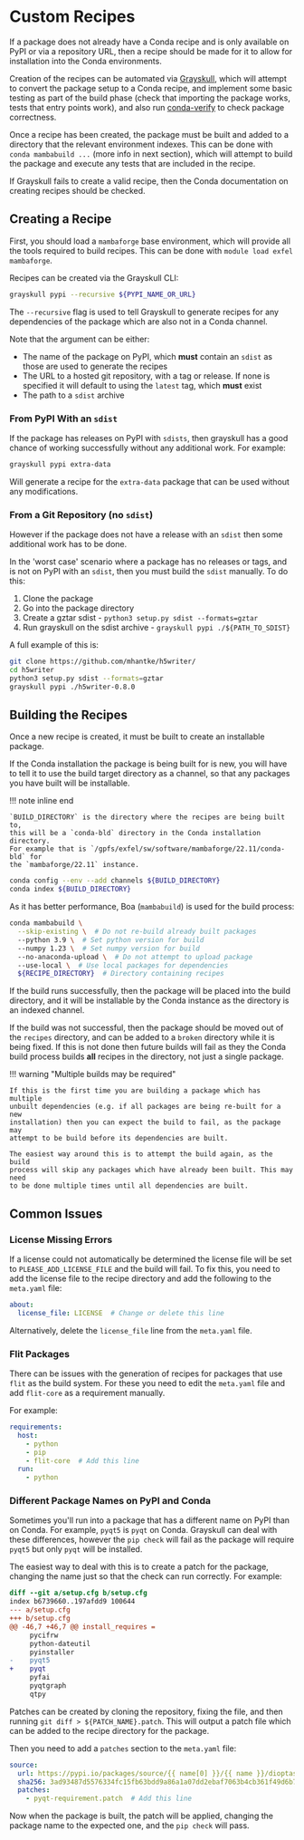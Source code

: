 # Custom Recipes

If a package does not already have a Conda recipe and is only available on PyPI
or via a repository URL, then a recipe should be made for it to allow for
installation into the Conda environments.

Creation of the recipes can be automated via
[Grayskull](https://github.com/conda-incubator/grayskull), which will attempt to
convert the package setup to a Conda recipe, and implement some basic testing as
part of the build phase (check that importing the package works, tests that
entry points work), and also run
[conda-verify](https://github.com/conda/conda-verify) to check package
correctness.

Once a recipe has been created, the package must be built and added to a
directory that the relevant environment indexes. This can be done with `conda
mambabuild ...` (more info in next section), which will attempt to build the
package and execute any tests that are included in the recipe.

If Grayskull fails to create a valid recipe, then the Conda documentation on
creating recipes should be checked.

## Creating a Recipe

First, you should load a `mambaforge` base environment, which will provide all
the tools required to build recipes. This can be done with `module load exfel
mambaforge`.

Recipes can be created via the Grayskull CLI:

```bash
grayskull pypi --recursive ${PYPI_NAME_OR_URL}
```

The `--recursive` flag is used to tell Grayskull to generate recipes for any
dependencies of the package which are also not in a Conda channel.

Note that the argument can be either:

- The name of the package on PyPI, which **must** contain an `sdist` as those
  are used to generate the recipes
- The URL to a hosted git repository, with a tag or release. If none is
  specified it will default to using the `latest` tag, which **must** exist
- The path to a `sdist` archive

### From PyPI With an `sdist`

If the package has releases on PyPI with `sdists`, then grayskull has a good
chance of working successfully without any additional work. For example:

```sh
grayskull pypi extra-data
```

Will generate a recipe for the `extra-data` package that can be used without any
modifications.

### From a Git Repository (no `sdist`)

However if the package does not have a release with an `sdist` then some
additional work has to be done.

In the 'worst case' scenario where a package has no releases or tags, and is not
on PyPI with an `sdist`, then you must build the `sdist` manually. To do this:

1. Clone the package
2. Go into the package directory
3. Create a gztar sdist - `python3 setup.py sdist --formats=gztar`
4. Run grayskull on the sdist archive - `grayskull pypi ./${PATH_TO_SDIST}`

A full example of this is:

```sh
git clone https://github.com/mhantke/h5writer/
cd h5writer
python3 setup.py sdist --formats=gztar
grayskull pypi ./h5writer-0.8.0
```

## Building the Recipes

Once a new recipe is created, it must be built to create an installable package.

If the Conda installation the package is being built for is new, you will have
to tell it to use the build target directory as a channel, so that any packages
you have built will be installable.

!!! note inline end

    `BUILD_DIRECTORY` is the directory where the recipes are being built to,
    this will be a `conda-bld` directory in the Conda installation directory.
    For example that is `/gpfs/exfel/sw/software/mambaforge/22.11/conda-bld` for
    the `mambaforge/22.11` instance.

```sh
conda config --env --add channels ${BUILD_DIRECTORY}
conda index ${BUILD_DIRECTORY}
```

As it has better performance, Boa (`mambabuild`) is used for the build process:

```sh
conda mambabuild \
  --skip-existing \  # Do not re-build already built packages
  --python 3.9 \  # Set python version for build
  --numpy 1.23 \  # Set numpy version for build
  --no-anaconda-upload \  # Do not attempt to upload package
  --use-local \  # Use local packages for dependencies
  ${RECIPE_DIRECTORY}  # Directory containing recipes
```

If the build runs successfully, then the package will be placed into the build
directory, and it will be installable by the Conda instance as the directory is
an indexed channel.

If the build was not successful, then the package should be moved out of the
`recipes` directory, and can be added to a `broken` directory while it is being
fixed. If this is not done then future builds will fail as they the Conda build
process builds **all** recipes in the directory, not just a single package.

!!! warning "Multiple builds may be required"

    If this is the first time you are building a package which has multiple
    unbuilt dependencies (e.g. if all packages are being re-built for a new
    installation) then you can expect the build to fail, as the package may
    attempt to be build before its dependencies are built.

    The easiest way around this is to attempt the build again, as the build
    process will skip any packages which have already been built. This may need
    to be done multiple times until all dependencies are built.

## Common Issues

### License Missing Errors

If a license could not automatically be determined the license file will be set
to `PLEASE_ADD_LICENSE_FILE` and the build will fail. To fix this, you need to
add the license file to the recipe directory and add the following to the
`meta.yaml` file:

```yaml
about:
  license_file: LICENSE  # Change or delete this line
```

Alternatively, delete the `license_file` line from the `meta.yaml` file.

### Flit Packages

There can be issues with the generation of recipes for packages that use `flit`
as the build system. For these you need to edit the `meta.yaml` file and add
`flit-core` as a requirement manually.

For example:

```yaml
requirements:
  host:
    - python
    - pip
    - flit-core  # Add this line
  run:
    - python
```

### Different Package Names on PyPI and Conda

Sometimes you'll run into a package that has a different name on PyPI than on
Conda. For example, `pyqt5` is `pyqt` on Conda. Grayskull can deal with these
differences, however the `pip check` will fail as the package will require
`pyqt5` but only `pyqt` will be installed.

The easiest way to deal with this is to create a patch for the package, changing
the name just so that the check can run correctly. For example:

```diff
diff --git a/setup.cfg b/setup.cfg
index b6739660..197afdd9 100644
--- a/setup.cfg
+++ b/setup.cfg
@@ -46,7 +46,7 @@ install_requires =
     pycifrw
     python-dateutil
     pyinstaller
-    pyqt5
+    pyqt
     pyfai
     pyqtgraph
     qtpy
```

Patches can be created by cloning the repository, fixing the file, and then
running  `git diff > ${PATCH_NAME}.patch`. This will output a patch file which
can be added to the recipe directory for the package.

Then you need to add a `patches` section to the `meta.yaml` file:

```yaml
source:
  url: https://pypi.io/packages/source/{{ name[0] }}/{{ name }}/dioptas-{{ version }}.tar.gz
  sha256: 3ad93487d5576334fc15fb63bdd9a86a1a07dd2ebaf7063b4cb361f49d6b7fd9
  patches:
    - pyqt-requirement.patch  # Add this line
```

Now when the package is built, the patch will be applied, changing the package
name to the expected one, and the `pip check` will pass.

